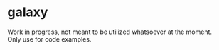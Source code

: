 # galaxy
Work in progress, not meant to be utilized whatsoever at the moment.\
Only use for code examples.
